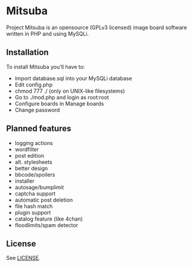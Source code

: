 Mitsuba
=======

Project Mitsuba is an opensource (GPLv3 licensed) image board software written in PHP and using MySQLi.

Installation
------------

To install Mitsuba you'll have to:
* Import database.sql into your MySQLi database
* Edit config.php
* chmod 777 ./ (only on UNIX-like filesystems)
* Go to ./mod.php and login as root:root
* Configure boards in Manage boards
* Change password

Planned features
----------------

* logging actions
* wordfilter
* post edition
* alt. stylesheets
* better design
* bbcode/spoilers
* installer
* autosage/bumplimit
* captcha support
* automatic post deletion
* file hash match
* plugin support
* catalog feature (like 4chan)
* floodlimits/spam detector

License
--------
See [LICENSE](https://github.com/MitsubaBBS/Mitsuba/blob/master/LICENSE).
